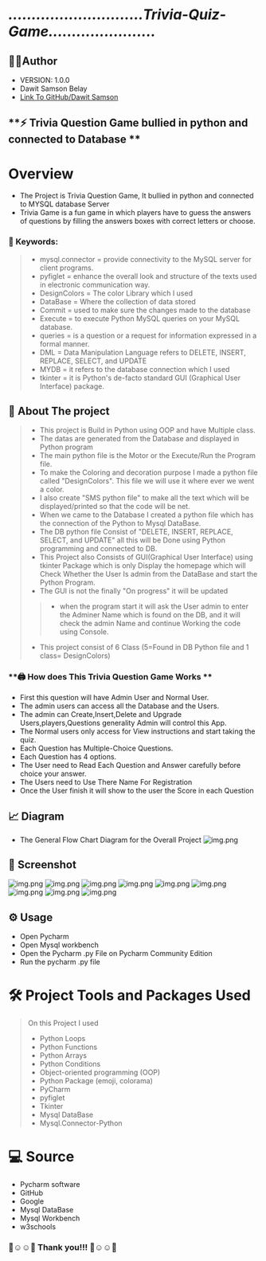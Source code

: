 # ***.............................Trivia-Quiz-Game.......................***
    
## 👨‍💻Author 
- VERSION: 1.0.0
- Dawit Samson Belay
- [Link To GitHub/Dawit Samson](https://github.com/DawitSamson)


## **⚡ Trivia Question Game bullied in python and connected to Database **


# Overview
* The Project is Trivia Question Game, It bullied in python and connected to MYSQL database Server
* Trivia Game is a fun game in which players have to guess the answers of questions by filling the answers boxes with correct letters or choose.


### 🔑 Keywords:
>* mysql.connector = provide connectivity to the MySQL server for client programs.
>* pyfiglet = enhance the overall look and structure of the texts used in electronic communication way.
>* DesignColors = The color Library which I used
>* DataBase = Where the collection of data stored
>* Commit = used to make sure the changes made to the database
>* Execute = to execute Python MySQL queries on your MySQL database. 
>* queries = is a question or a request for information expressed in a formal manner. 
>* DML = Data Manipulation Language refers to DELETE, INSERT, REPLACE, SELECT, and UPDATE
>* MYDB = it refers to the database connection which I used
>* tkinter = it is Python's de-facto standard GUI (Graphical User Interface) package.

## 🚧 About The project
>* This project is Build in Python using OOP and have Multiple class.
>* The datas are generated from the Database and displayed in Python program
>* The main python file is the Motor or the Execute/Run the Program file.
>* To make the Coloring and decoration purpose I made a python file called "DesignColors". This file we will use it where ever we went a color. 
>* I also create "SMS python file" to make all the text which will be displayed/printed so that the code will be net.
>* When we came to the Database I created a python file which has the connection of the Python to Mysql DataBase.
>* The DB python file Consist of "DELETE, INSERT, REPLACE, SELECT, and UPDATE" all this will be Done using Python programming and connected to DB.
>* This Project also Consists of GUI(Graphical User Interface) using tkinter Package which is only Display the homepage which will Check Whether the User Is admin from the DataBase and start the Python Program. 
>* The GUI is not the finally "On progress" it will be updated 
>>* when the program start it will ask the User admin to enter the Adminer Name which is found on the DB, and it will check the admin Name and continue Working the code using Console.
>* This project consist of 6 Class (5=Found in DB Python file and 1 class= DesignColors)

### **🖨️ How does This Trivia Question Game Works **
* First this question will have Admin User and Normal User.
* The admin users can access all the Database and the Users. 
* The admin can Create,Insert,Delete and Upgrade Users,players,Questions generality Admin will control this App.
* The Normal users only access for View instructions and start taking the quiz.
* Each Question has Multiple-Choice Questions.
* Each Question has 4 options.
* The User need to Read Each Question and Answer carefully before choice your answer.
* The Users need to Use There Name For Registration
* Once the User finish it will show to the user the Score in each Question

## 📈 Diagram 
* The General Flow Chart Diagram for the Overall Project
![img.png](screenshot/FlowChart.png)

## 📸 Screenshot 
![img.png](screenshot/Gui.PNG)
![img.png](screenshot/pic1.PNG)
![img.png](screenshot/pic2.PNG)
![img.png](screenshot/pic3.PNG)
![img.png](screenshot/pic4.PNG)
![img.png](screenshot/pic5.PNG)
![img.png](screenshot/pic6.PNG)
![img.png](screenshot/pic7.PNG)
![img.png](screenshot/MysqlDatabase.PNG)

## ⚙ Usage
* Open Pycharm
* Open Mysql workbench
* Open the Pycharm .py File on Pycharm Community Edition 
* Run the pycharm .py file

# 🛠️ Project Tools and Packages Used
>On this Project I used
>- Python Loops 
>- Python Functions
>- Python Arrays
>- Python Conditions
>- Object-oriented programming (OOP)
>- Python Package (emoji, colorama)
>- PyCharm
>- pyfiglet
>- Tkinter
>- Mysql DataBase
>- Mysql.Connector-Python


# 💻 Source
- Pycharm software
- GitHub 
- Google
- Mysql DataBase 
- Mysql Workbench
- w3schools


### 🙌☺️️☺️🙌  Thank you!!!    🙌☺️️☺️🙌
